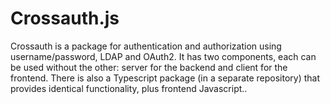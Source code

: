 # Crossauth.js

Crossauth is a package for authentication and authorization using username/password, LDAP and OAuth2.  It has two components, each can be used without the other: server for the backend and client for the frontend.  There is also a Typescript package (in a separate repository) that provides identical functionality, plus frontend Javascript..
